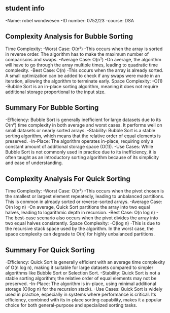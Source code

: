 ## student info
-Name: robel wondwesen -ID number: 0752/23 -course: DSA

## Complexity Analysis for Bubble Sorting
Time Complexity: -Worst Case: O(n²) -This occurs when the array is sorted in reverse order. The algorithm has to make the maximum number of comparisons and swaps. -Average Case: O(n²) -On average, the algorithm will have to go through the array multiple times, leading to quadratic time complexity. -Best Case: O(n) -This occurs when the array is already sorted. A small optimization can be added to check if any swaps were made in an iteration, allowing the algorithm to terminate early.
Space Complexity: -O(1) -Bubble Sort is an in-place sorting algorithm, meaning it does not require additional storage proportional to the input size.
## Summary For Bubble Sorting
-Efficiency: Bubble Sort is generally inefficient for large datasets due to its O(n²) time complexity in both average and worst cases. It performs well on small datasets or nearly sorted arrays.
-Stability: Bubble Sort is a stable sorting algorithm, which means that the relative order of equal elements is preserved.
-In-Place: The algorithm operates in-place, requiring only a constant amount of additional storage space (O(1)).
-Use Cases: While Bubble Sort is not commonly used in practice due to its inefficiency, it is often taught as an introductory sorting algorithm because of its simplicity and ease of understanding.
## Complexity Analysis For Quick Sorting
Time Complexity: -Worst Case: O(n²) -This occurs when the pivot chosen is the smallest or largest element repeatedly, leading to unbalanced partitions. This is common in already sorted or reverse-sorted arrays. -Average Case: O(n log n) -On average, Quick Sort partitions the array into two equal halves, leading to logarithmic depth in recursion. -Best Case: O(n log n) -The best-case scenario also occurs when the pivot divides the array into two equal halves consistently.
Space Complexity: -O(log n) -This is due to the recursive stack space used by the algorithm. In the worst case, the space complexity can degrade to O(n) for highly unbalanced partitions.
## Summary For Quick Sorting
-Efficiency: Quick Sort is generally efficient with an average time complexity of O(n log n), making it suitable for large datasets compared to simpler algorithms like Bubble Sort or Selection Sort.
-Stability: Quick Sort is not a stable sorting algorithm; the relative order of equal elements may not be preserved.
-In-Place: The algorithm is in-place, using minimal additional storage (O(log n) for the recursion stack).
-Use Cases: Quick Sort is widely used in practice, especially in systems where performance is critical. Its efficiency, combined with its in-place sorting capability, makes it a popular choice for both general-purpose and specialized sorting tasks.    

